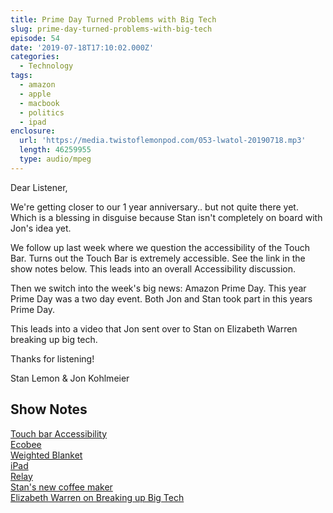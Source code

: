 ```yaml
---
title: Prime Day Turned Problems with Big Tech
slug: prime-day-turned-problems-with-big-tech
episode: 54
date: '2019-07-18T17:10:02.000Z'
categories:
  - Technology
tags:
  - amazon
  - apple
  - macbook
  - politics
  - ipad
enclosure:
  url: 'https://media.twistoflemonpod.com/053-lwatol-20190718.mp3'
  length: 46259955
  type: audio/mpeg
---
```


Dear Listener,

We're getting closer to our 1 year anniversary.. but not quite there yet. Which is a blessing in disguise because Stan isn't completely on board with Jon's idea yet.

We follow up last week where we question the accessibility of the Touch Bar. Turns out the Touch Bar is extremely accessible. See the link in the show notes below. This leads into an overall Accessibility discussion.

Then we switch into the week's big news: Amazon Prime Day. This year Prime Day was a two day event. Both Jon and Stan took part in this years Prime Day.

This leads into a video that Jon sent over to Stan on Elizabeth Warren breaking up big tech.

Thanks for listening!

Stan Lemon & Jon Kohlmeier

## Show Notes

[Touch bar Accessibility  
](https://support.apple.com/en-us/HT207258)[Ecobee](https://amzn.to/2SnwgxW)  
[Weighted Blanket  
](https://www.amazon.com/gp/product/B07K4432BH/ref=ppx_yo_dt_b_asin_title_o02_s00?ie=UTF8&psc=1)[iPad](https://amzn.to/2Y9Pmgq)  
[Relay](https://amzn.to/2YgpEqi)  
[Stan's new coffee maker](https://amzn.to/2JP6IWv)  
[Elizabeth Warren on Breaking up Big Tech](https://www.cnn.com/videos/politics/2019/04/23/elizabeth-warren-amazon-google-big-tech-break-up-town-hall-vpx.cnn?fbclid=IwAR1gmDcfcUilj9Rcxe2qrD8_01MElB57DfrBpkHkOOr_ZGByFJ9LQt7SrgU)
